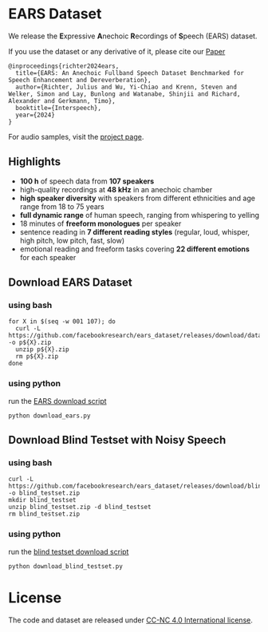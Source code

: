 # EARS Dataset

We release the **E**xpressive **A**nechoic **R**ecordings of **S**peech (EARS) dataset.

If you use the dataset or any derivative of it, please cite our [Paper](https://arxiv.org/abs/2406.06185)

```
@inproceedings{richter2024ears,
  title={EARS: An Anechoic Fullband Speech Dataset Benchmarked for Speech Enhancement and Dereverberation},
  author={Richter, Julius and Wu, Yi-Chiao and Krenn, Steven and Welker, Simon and Lay, Bunlong and Watanabe, Shinjii and Richard, Alexander and Gerkmann, Timo},
  booktitle={Interspeech},
  year={2024}
}
```

For audio samples, visit the [project page](https://sp-uhh.github.io/ears_dataset/).

## Highlights
* **100 h** of speech data from **107 speakers**
* high-quality recordings at **48 kHz** in an anechoic chamber
* **high speaker diversity** with speakers from different ethnicities and age range from 18 to 75 years
* **full dynamic range** of human speech, ranging from whispering to yelling
* 18 minutes of **freeform monologues** per speaker
* sentence reading in **7 different reading styles** (regular, loud, whisper, high pitch, low pitch, fast, slow)
* emotional reading and freeform tasks covering **22 different emotions** for each speaker

## Download EARS Dataset

### using bash
```
for X in $(seq -w 001 107); do
  curl -L https://github.com/facebookresearch/ears_dataset/releases/download/dataset/p${X}.zip -o p${X}.zip
  unzip p${X}.zip
  rm p${X}.zip
done
```

### using python
run the [EARS download script](https://github.com/facebookresearch/ears_dataset/blob/main/download_ears.py)
```
python download_ears.py
```

## Download Blind Testset with Noisy Speech

### using bash
```
curl -L https://github.com/facebookresearch/ears_dataset/releases/download/blind_testset/blind_testset.zip -o blind_testset.zip
mkdir blind_testset
unzip blind_testset.zip -d blind_testset
rm blind_testset.zip
```

### using python
run the [blind testset download script](https://github.com/facebookresearch/ears_dataset/blob/main/download_blind_testset.py)
```
python download_blind_testset.py
```

# License
The code and dataset are released under [CC-NC 4.0 International license](https://github.com/facebookresearch/ears_dataset/blob/main/LICENSE).
